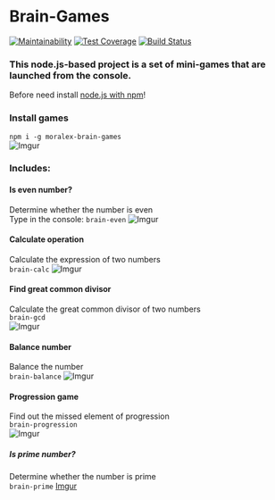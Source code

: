 # Brain-Games #

[![Maintainability](https://api.codeclimate.com/v1/badges/41d2d6d5030c01098e25/maintainability)](https://codeclimate.com/github/mor-alex/project-lvl1-s308/maintainability) 
[![Test Coverage](https://api.codeclimate.com/v1/badges/41d2d6d5030c01098e25/test_coverage)](https://codeclimate.com/github/mor-alex/project-lvl1-s308/test_coverage) 
[![Build Status](https://travis-ci.org/mor-alex/project-lvl1-s308.svg?branch=master)](https://travis-ci.org/mor-alex/project-lvl1-s308)

### This node.js-based project is a set of mini-games that are launched from the console. ###

Before need install [node.js with npm](https://nodejs.org/en/download/)!

### Install games ###
`npm i -g moralex-brain-games`  
![Imgur](https://i.imgur.com/CqpwQlw.gifv)
### Includes: ###  
#### Is even number? ####  
Determine whether the number is even  
Type in the console: `brain-even`
![Imgur](https://i.imgur.com/6YQCexM.gifv)  
#### Calculate operation ####  
Calculate the expression of two numbers  
`brain-calc`
![Imgur](https://i.imgur.com/2OcWrjE.gifv)
#### Find great common divisor ####  
Calculate the great common divisor of two numbers  
`brain-gcd`  
![Imgur](https://i.imgur.com/CXiJsg3.gifv)
#### Balance number ####  
Balance the number  
`brain-balance`
![Imgur](https://i.imgur.com/d378zXX.gifv) 
#### Progression game ####  
Find out the missed element of progression  
`brain-progression`  
![Imgur](https://i.imgur.com/YoY5Nsk.gifv)
##### Is prime number? #####  
Determine whether the number is prime  
`brain-prime`
[Imgur](https://i.imgur.com/GPqPg9g.gifv)